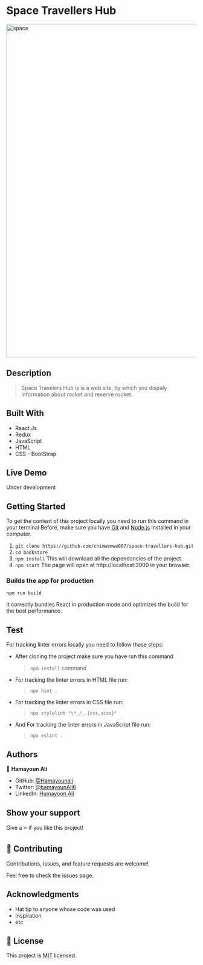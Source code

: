 # Space Travellers Hub

<img width="879" alt="space" src="https://user-images.githubusercontent.com/22744775/188184171-d454c8c8-e97c-46f9-9b88-d6f20037ba08.PNG">

## Description
> Space Travelers Hub is is a web site, by which you dispaly information about rocket and reserve rocket. 

## Built With
- React Js
- Redux 
- JavaScript 
- HTML
- CSS - BootStrap

## Live Demo

Under development 

## Getting Started

To get the content of this project locally you need to run this command in your terminal
Before, make sure you have [Git](https://www.linode.com/docs/guides/how-to-install-git-on-linux-mac-and-windows/) and [Node.js](https://nodejs.dev/learn/how-to-install-nodejs) installed in your computer.

1. `git clone https://github.com/chimwemwe007/space-travellers-hub.git`
2. `cd bookstore`
3. `npm install` 
  This will download all the dependancies of the project.
4. `npm start` 
  The page will open at http://localhost:3000 in your browser.

### Builds the app for production

`npm run build`

It correctly bundles React in production mode and optimizes the build for the best performance. 

## Test

For tracking linter errors locally you need to follow these steps:

- After cloning the project make sure you have run this command

  > `npm install` command

- For tracking the linter errors in HTML file run:

  > `npx hint .`

- For tracking the linter errors in CSS file run:

  > `npx stylelint "\*_/_.{css,scss}"`

- And For tracking the linter errors in JavaScript file run:

  > `npx eslint .`


## Authors

👤 **Hamayoun Ali**

- GitHub: [@Hamayounali](https://github.com/Hamayounali)
- Twitter: [@hamayounAli6](https://twitter.com/hamayounAli6)
- LinkedIn: [Humayoon Ali](https://www.linkedin.com/in/humayoon-ali-663ba2239)


## Show your support

Give a ⭐️ if you like this project!

## 🤝 Contributing

Contributions, issues, and feature requests are welcome!

Feel free to check the issues page.

## Acknowledgments

- Hat tip to anyone whose code was used
- Inspiration
- etc

## 📝 License

This project is [MIT](./LICENSE) licensed.
